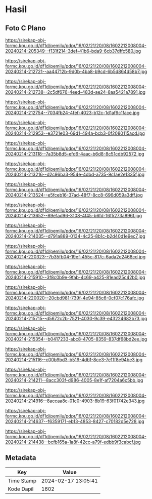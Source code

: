# Hasil

## Foto C Plano

https://sirekap-obj-formc.kpu.go.id/df1d/pemilu/pdpr/16/02/21/20/08/1602212008004-20240214-205349--f131f214-3def-41b6-bda9-6cb37dffc580.jpg

https://sirekap-obj-formc.kpu.go.id/df1d/pemilu/pdpr/16/02/21/20/08/1602212008004-20240214-212721--aa44712b-9d0b-4ba8-b9cd-6b5d864d58b7.jpg

https://sirekap-obj-formc.kpu.go.id/df1d/pemilu/pdpr/16/02/21/20/08/1602212008004-20240214-212738--2c5df676-4eed-483d-ae24-8aa5421a7891.jpg

https://sirekap-obj-formc.kpu.go.id/df1d/pemilu/pdpr/16/02/21/20/08/1602212008004-20240214-212754--7034fb24-4fef-4023-b12c-1d1af9c1face.jpg

https://sirekap-obj-formc.kpu.go.id/df1d/pemilu/pdpr/16/02/21/20/08/1602212008004-20240214-212953--e3721e03-69d1-494a-bcb3-0f2080115acd.jpg

https://sirekap-obj-formc.kpu.go.id/df1d/pemilu/pdpr/16/02/21/20/08/1602212008004-20240214-213118--7a35b8d5-efd6-4aac-b6d8-8c51cdb92572.jpg

https://sirekap-obj-formc.kpu.go.id/df1d/pemilu/pdpr/16/02/21/20/08/1602212008004-20240214-213216--d2c96ba3-954e-4dbd-a735-9c1ae2e1335f.jpg

https://sirekap-obj-formc.kpu.go.id/df1d/pemilu/pdpr/16/02/21/20/08/1602212008004-20240214-213524--e5fceb16-37ad-48f7-8cc8-696d059a3dff.jpg

https://sirekap-obj-formc.kpu.go.id/df1d/pemilu/pdpr/16/02/21/20/08/1602212008004-20240214-213652--89e1ad96-3108-4f45-b6fd-16f5273a896f.jpg

https://sirekap-obj-formc.kpu.go.id/df1d/pemilu/pdpr/16/02/21/20/08/1602212008004-20240214-214035--d791a889-0134-4c25-8b1c-b2d40d1e9ec7.jpg

https://sirekap-obj-formc.kpu.go.id/df1d/pemilu/pdpr/16/02/21/20/08/1602212008004-20240214-220323--7b35fb04-19ef-455c-817c-6ada2e2468cd.jpg

https://sirekap-obj-formc.kpu.go.id/df1d/pemilu/pdpr/16/02/21/20/08/1602212008004-20240214-215910--3f8c0b9e-9fab-4c69-a425-81ead25c42b0.jpg

https://sirekap-obj-formc.kpu.go.id/df1d/pemilu/pdpr/16/02/21/20/08/1602212008004-20240214-220020--20cbd981-739f-4e94-85c6-0cf07c176afc.jpg

https://sirekap-obj-formc.kpu.go.id/df1d/pemilu/pdpr/16/02/21/20/08/1602212008004-20240214-215715--d5672c2b-7521-4030-9c39-e43224682b73.jpg

https://sirekap-obj-formc.kpu.go.id/df1d/pemilu/pdpr/16/02/21/20/08/1602212008004-20240214-215354--b0417233-abc8-4705-8359-837df68bd2ee.jpg

https://sirekap-obj-formc.kpu.go.id/df1d/pemilu/pdpr/16/02/21/20/08/1602212008004-20240214-215116--c00b9bd3-b519-4db1-8ce3-7e11f8e94be3.jpg

https://sirekap-obj-formc.kpu.go.id/df1d/pemilu/pdpr/16/02/21/20/08/1602212008004-20240214-214211--8acc303f-d986-4005-8e1f-af7204a6c5bb.jpg

https://sirekap-obj-formc.kpu.go.id/df1d/pemilu/pdpr/16/02/21/20/08/1602212008004-20240214-214916--8accaa8c-01c0-4903-8b19-63f01742e343.jpg

https://sirekap-obj-formc.kpu.go.id/df1d/pemilu/pdpr/16/02/21/20/08/1602212008004-20240214-214637--f6359171-eb13-4853-8427-c70182d5e728.jpg

https://sirekap-obj-formc.kpu.go.id/df1d/pemilu/pdpr/16/02/21/20/08/1602212008004-20240214-214438--bcfb165a-1a8f-42cc-a79f-edbb9f3cabcf.jpg


## Metadata

| Key        | Value               |
| ---------- | ------------------- |
| Time Stamp | 2024-02-17 13:05:41 |
| Kode Dapil | 1602                |



